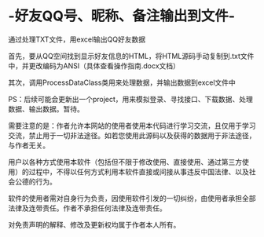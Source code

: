 # -好友QQ号、昵称、备注输出到文件-
通过处理TXT文件，用excel输出QQ好友数据

首先，要从QQ空间找到显示好友信息的HTML，将HTML源码手动复制到.txt文件中，并更改编码为ANSI（具体查看操作指南.docx文档）

其次，调用ProcessDataClass类用来处理数据，并输出数据到excel文件中


PS：后续可能会更新出一个project，用来模拟登录、寻找接口、下载数据、处理数据、输出数据。暂待。


需要注意的是：作者允许本网站的使用者使用本代码进行学习交流，且仅用于学习交流，禁止用于一切非法途径。如若您使用此源码以及获得的数据用于非法途径，与作者无关。

用户以各种方式使用本软件（包括但不限于修改使用、直接使用、通过第三方使用）的过程中，不得以任何方式利用本软件直接或间接从事违反中国法律、以及社会公德的行为。

软件的使用者需对自身行为负责，因使用软件引发的一切纠纷，由使用者承担全部法律及连带责任。作者不承担任何法律及连带责任。

对免责声明的解释、修改及更新权均属于作者本人所有。

